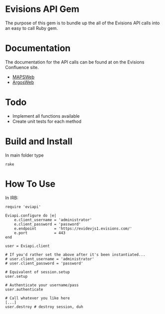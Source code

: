 Evisions API Gem
==============
The purpose of this gem is to bundle up the all of the Evisions API calls into an easy to call Ruby gem.

Documentation
===========
The documentation for the API calls can be found at on the Evisions Confluence site.

+ [MAPSWeb](https://confluence.evisions.com:6443/display/DEV/MAPSWeb+API)
+ [ArgosWeb](https://confluence.evisions.com:6443/display/DEV/Argos+Web+API+Functions)

Todo
====
+ Implement all functions available
+ Create unit tests for each method

Build and Install
===========
In main folder type  

    rake

How To Use
=========
In IRB:  

    require 'eviapi'

    Eviapi.configure do |e|
        e.client_username = 'administrator'
        e.client_password = 'password'
        e.endpoint        = 'https://evidevjs1.evisions.com/'
        e.port            = 443
    end

    user = Eviapi.client

    # If you'd rather set the above after it's been instantiated...
    # user.client_username = 'administrator'
    # user.client_password = 'password'

    # Equivalent of session.setup
    user.setup

    # Authenticate your username/pass
    user.authenticate

    # Call whatever you like here
    [...]
    user.destroy # destroy session, duh